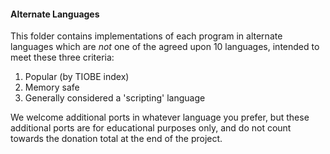 #### Alternate Languages

This folder contains implementations of each program in alternate languages which are _not_ one of the agreed upon 10 languages, intended to meet these three criteria:

1. Popular (by TIOBE index)
2. Memory safe
3. Generally considered a 'scripting' language

We welcome additional ports in whatever language you prefer, but these additional ports are for educational purposes only, and do not count towards the donation total at the end of the project.